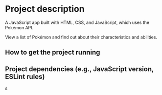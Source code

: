 # Project description 
A JavaScript app built with HTML, CSS, and JavaScript, which uses the Pokémon API.

View a list of Pokémon and find out about their characteristics and abilities.

## How to get the project running

## Project dependencies (e.g., JavaScript version, ESLint rules)
s
